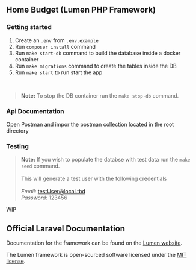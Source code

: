 ## Home Budget (Lumen PHP Framework)

### Getting started

1. Create an `.env` from `.env.example`
2. Run `composer install` command
3. Run `make start-db` command to build the database inside a docker container
4. Run `make migrations` command to create the tables inside the DB
5. Run `make start` to run start the app

<br>

> **Note:** To stop the DB container run the `make stop-db` command.

### Api Documentation

Open Postman and impor the postman collection located in the root directory

### Testing

> **Note:** If you wish to populate the databse with test data run the `make seed` command.
> <br> <br>
> This will generate a test user with the following credentials
> <br> <br> _Email:_ testUser@local.tbd <br> _Password:_ 123456

WIP

## Official Laravel Documentation

Documentation for the framework can be found on the [Lumen website](https://lumen.laravel.com/docs).

The Lumen framework is open-sourced software licensed under the [MIT license](https://opensource.org/licenses/MIT).
